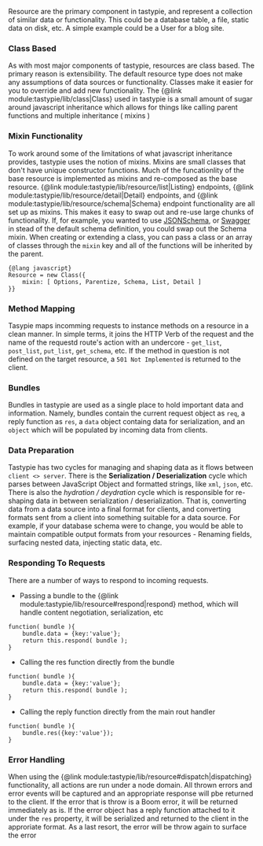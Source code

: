 Resource are the  primary component in tastypie, and represent a collection of similar data or functionality. This could be a database table, a file, static data on disk, etc. A simple example could be a User for a blog site. 

### Class Based

As with most major components of tastypie, resources are class based. The primary reason is extensibility. The default resource type does not make any assumptions of data sources or functionality. Classes make it easier for you to override and add new functionality. The {@link module:tastypie/lib/class|Class} used in tastypie is a small amount of sugar around javascript inheritance which allows for things like calling parent functions and multiple inheritance ( mixins )

### Mixin Functionality

To work around some of the limitations of what javascript inheritance provides, tastypie uses the notion of mixins. Mixins are small classes that don't have unique constructor functions. Much of the funcationlity of the base resource is implemented as mixins and re-composed as the base resource. {@link module:tastypie/lib/resource/list|Listing} endpoints, {@link module:tastypie/lib/resource/detail|Detail} endpoints, and {@link module:tastypie/lib/resource/schema|Schema} endpoint functionality are all set up as mixins. This makes it easy to swap out and re-use large chunks of functionality. If, for example, you wanted to use [JSONSchema](http://json-schema.org/), or [Swagger](https://github.com/swagger-api/swagger-spec) in stead of the default schema definition, you could swap out the Schema mixin. When creating or extending a class, you can pass a class or an array of classes through the `mixin` key and all of the functions will be inherited by the parent.

```
{@lang javascript}
Resource = new Class({
	mixin: [ Options, Parentize, Schema, List, Detail ]
}}
```

### Method Mapping

Tasypie maps incomming requests to instance methods on a resource in a clean manner. In simple terms, it joins the HTTP Verb of the request and the name of the requestd route's action with an undercore - `get_list`, `post_list`, `put_list`, `get_schema`, etc. If the method in question is not defined on the target resource, a `501 Not Implemented` is returned to the client.

### Bundles

Bundles in tastypie are used as a single place to hold important data and information. Namely, bundles contain the current request object as `req`, a reply function as `res`, a `data` object containg data for serialization, and an `object` which will be populated by incoming data from clients.

### Data Preparation

Tastypie has two cycles for managing and shaping data as it flows between `client <> server`. There is the **Serialization / Deserialization** cycle which parses between JavaScript Object and formatted strings, like `xml`, `json`, etc. There is also the *hydration / deydration* cycle which is responsible for re-shaping data in between serialization / deserialization. That is, converting data from a data source into a final format for clients, and converting formats sent from a client into something suitable for a data source. For example, if your database schema were to change, you would be able to maintain compatible output formats from your resources - Renaming fields, surfacing nested data, injecting static data, etc.


### Responding To Requests

There are a number of ways to respond to incoming requests. 

* Passing a bundle to the {@link module:tastypie/lib/resource#respond|respond} method, which will handle content negotiation, serialization, etc

```
function( bundle ){
	bundle.data = {key:'value'};
	return this.respond( bundle );
}
```

* Calling the res function directly from the bundle

```
function( bundle ){
	bundle.data = {key:'value'};
	return this.respond( bundle );
}
```

* Calling the reply function directly from the main rout handler

```
function( bundle ){
	bundle.res({key:'value'});
}
```

### Error Handling

When using the {@link module:tastypie/lib/resource#dispatch|dispatching} functionality, all actions are run under a node domain. All thrown errors and error events will be captured and an appropriate response will pbe returned to the client. If the error that is throw is a Boom error, it will be returned immediately as is. If the error object has a reply function attached to it under the `res` property, it will be serialized and returned to the client in the approriate format. As a last resort, the error will be throw again to surface the error